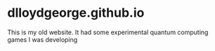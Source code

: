 # dlloydgeorge.github.io
This is my old website. It had some experimental quantum computing games I was developing
